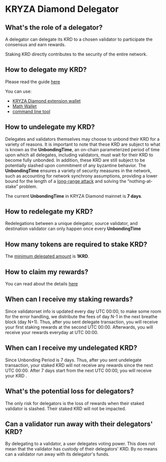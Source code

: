 # KRYZA Diamond Delegator

## What's the role of a delegator?

A delegator can delegate its KRD to a chosen validator to participate the consensus and earn rewards.


Staking KRD directly contributes to the security of the entire network.

## How to delegate my KRD?

Please read the guide [here](../../smart-chain/delegator/del-guide.md)

You can use:

* [KRYZA Diamond extension wallet](../../smart-chain/wallet/shree.md)
* [Math Wallet](http://blog.mathwallet.xyz/?p=3890)
* [command line tool](https://github.com/githubusername/githubrepo/node/releases/tag/v0.8.1)



## How to undelegate my KRD?

Delegates and validators themselves may choose to unbond their KRD for a variety of reasons. It is important to note that these KRD are subject to what is known as the **UnbondingTime**, an on-chain parameterized period of time upon which all delegates, including validators, must wait for their KRD to become fully unbonded. In addition, these KRD are still subject to be potentially slashed upon commitment of any byzantine behavior. The **UnbondingTime** ensures a variety of security measures in the network, such as accounting for network synchrony assumptions, providing a lower bound for the length of a [long-range attack](https://cosmos.network/docs/spec/ibc/references.html#3) and solving the “nothing-at-stake” problem.

The current  **UnbondingTime**  in KRYZA Diamond mainnet is **7 days**.

## How to redelegate my KRD?

Redelegations between a unique delegator, source validator, and destination validator can only happen once every **UnbondingTime**

## How many tokens are required to stake KRD?

The [minimum delegated amount](../../smart-chain/validator/Parameters.md) is **1KRD**.

## How to claim my rewards?

You can read about the details [here](../../guides/concepts/bc-staking.md)

## When can I receive my staking rewards?

Since validatorset info is updated every day UTC 00:00, to make some room for the error handling, we distribute the fees of day N-1 in the next breathe block (day N+1). Thus, after you sent delegate transaction, you will receive your first staking rewards at the second UTC 00:00. Afterwards, you will receive your rewards everyday at UTC 00:00.

## When can I receive my undelegated KRD?

Since Unbonding Period is 7 days. Thus, after you sent undelegate transaction, your staked KRD will not  receive any rewards since the next UTC 00:00. After 7 days start from the next UTC 00:00, you will receive your KRD .

## What's the potential loss for delegators?
The only risk for delegators is the loss of rewards when their staked validator is slashed. Their staked KRD will not be impacted.

## Can a validator run away with their delegators' KRD?
By delegating to a validator, a user delegates voting power.  This does not mean that the validator has custody of their delegators' KRD. By no means can a validator run away with its delegator's funds.